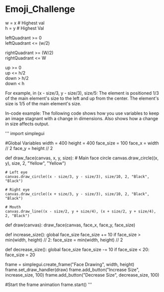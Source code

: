 # Emoji_Challenge

w = x # Highest val <br/>
h = y # Highest Val <br/>

leftQuadrant >= 0 <br/>
leftQuadrant <= (w/2) <br/>

rightQuadrant >= (W/2) <br/>
rightQuadrant <= W <br/>

up >= 0 <br/>
up <= h/2 <br/>
down > h/2 <br/>
down < h <br/>

For example, in (x - size/3, y - size/3), size/5:
The element is positioned 1/3 of the main element's size to the left and up from the center.
The element's size is 1/5 of the main element's size.

In-code example: The following code shows how you use variables to keep an image stagnant with a change in dimensions. Also shows how a change in size affects output.

'''
import simplegui

#Global Variables
width = 400
height = 400
face_size = 100
face_x = width // 2
face_y = height // 2

def draw_face(canvas, x, y, size):
    # Main face circle
    canvas.draw_circle((x, y), size, 2, "Yellow", "Yellow")
    
    # Left eye
    canvas.draw_circle((x - size/3, y - size/3), size/10, 2, "Black", "Black")
    
    # Right eye
    canvas.draw_circle((x + size/3, y - size/3), size/10, 2, "Black", "Black")
    
    # Mouth
    canvas.draw_line((x - size/2, y + size/4), (x + size/2, y + size/4), 2, "Black")

def draw(canvas):
    draw_face(canvas, face_x, face_y, face_size)

def increase_size():
    global face_size
    face_size += 10
    if face_size > min(width, height) // 2:
        face_size = min(width, height) // 2

def decrease_size():
    global face_size
    face_size -= 10
    if face_size < 20:
        face_size = 20

frame = simplegui.create_frame("Face Drawing", width, height)
frame.set_draw_handler(draw)
frame.add_button("Increase Size", increase_size, 100)
frame.add_button("Decrease Size", decrease_size, 100)

#Start the frame animation
frame.start()
'''
